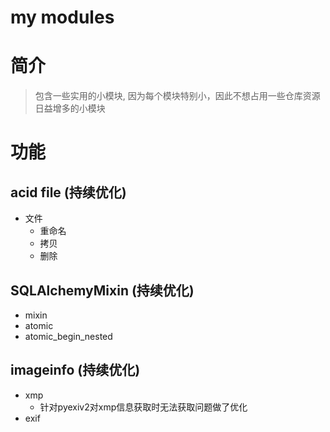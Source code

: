 # my modules

# 简介

> 包含一些实用的小模块, 因为每个模块特别小，因此不想占用一些仓库资源
> 日益增多的小模块


# 功能
## acid file (持续优化)

- 文件
  - 重命名
  - 拷贝
  - 删除

## SQLAlchemyMixin (持续优化)

- mixin
- atomic
- atomic_begin_nested

## imageinfo (持续优化)

- xmp
  - 针对pyexiv2对xmp信息获取时无法获取问题做了优化
- exif
